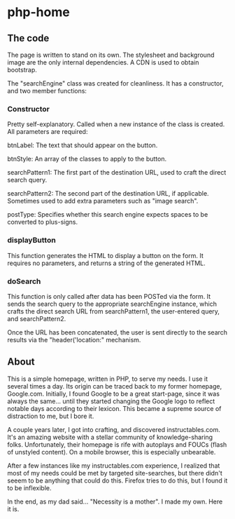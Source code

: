 # php-home

## The code

The page is written to stand on its own.  The stylesheet and background image are the only internal dependencies.  A CDN is used to obtain bootstrap.

The "searchEngine" class was created for cleanliness.  It has a constructor, and two member functions:

### Constructor

Pretty self-explanatory.  Called when a new instance of the class is created.  All parameters are required:

btnLabel:  The text that should appear on the button.

btnStyle:  An array of the classes to apply to the button.

searchPattern1:  The first part of the destination URL, used to craft the direct search query.

searchPattern2:  The second part of the destination URL, if applicable.  Sometimes used to add extra parameters such as "image search".

postType: Specifies whether this search engine expects spaces to be converted to plus-signs.  

### displayButton

This function generates the HTML to display a button on the form.  It requires no parameters, and returns a string of the generated HTML.

### doSearch

This function is only called after data has been POSTed via the form.  It sends the search query to the appropriate searchEngine instance, which crafts the direct search URL from searchPattern1, the user-entered query, and searchPattern2.

Once the URL has been concatenated, the user is sent directly to the search results via the "header('location:" mechanism.

## About

This is a simple homepage, written in PHP, to serve my needs.  I use it several times a day.  Its origin can be traced back to my former homepage, Google.com.  Initially, I found Google to be a great start-page, since it was always the same... until they started changing the Google logo to reflect notable days according to their lexicon.  This became a supreme source of distraction to me, but I bore it.

A couple years later, I got into crafting, and discovered instructables.com.  It's an amazing website with a stellar community of knowledge-sharing folks.  Unfortunately, their homepage is rife with autoplays and FOUCs (flash of unstyled content).  On a mobile browser, this is especially unbearable.

After a few instances like my instructables.com experience, I realized that most of my needs could be met by targeted site-searches, but there didn't seeem to be anything that could do this.  Firefox tries to do this, but I found it to be inflexible.

In the end, as my dad said... "Necessity is a mother".  I made my own.  Here it is.


